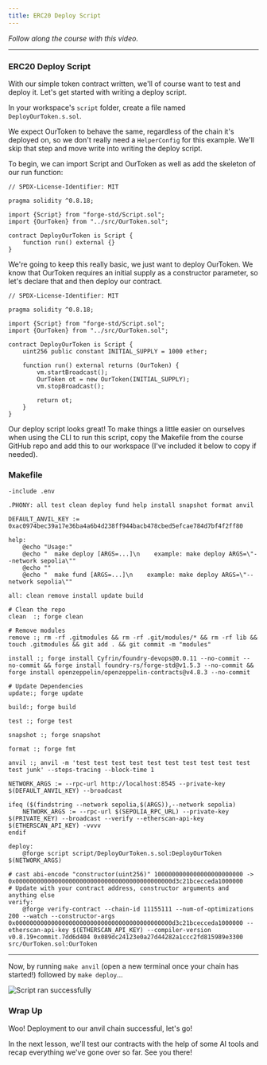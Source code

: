 ```yaml
---
title: ERC20 Deploy Script
---
```


_Follow along the course with this video._

---

### ERC20 Deploy Script

With our simple token contract written, we'll of course want to test and deploy it. Let's get started with writing a deploy script.

In your workspace's `script` folder, create a file named `DeployOurToken.s.sol`.

We expect OurToken to behave the same, regardless of the chain it's deployed on, so we don't really need a `HelperConfig` for this example. We'll skip that step and move write into writing the deploy script.

To begin, we can import Script and OurToken as well as add the skeleton of our run function:

```solidity
// SPDX-License-Identifier: MIT

pragma solidity ^0.8.18;

import {Script} from "forge-std/Script.sol";
import {OurToken} from "../src/OurToken.sol";

contract DeployOurToken is Script {
    function run() external {}
}
```

We're going to keep this really basic, we just want to deploy OurToken. We know that OurToken requires an initial supply as a constructor parameter, so let's declare that and then deploy our contract.

```solidity
// SPDX-License-Identifier: MIT

pragma solidity ^0.8.18;

import {Script} from "forge-std/Script.sol";
import {OurToken} from "../src/OurToken.sol";

contract DeployOurToken is Script {
    uint256 public constant INITIAL_SUPPLY = 1000 ether;

    function run() external returns (OurToken) {
        vm.startBroadcast();
        OurToken ot = new OurToken(INITIAL_SUPPLY);
        vm.stopBroadcast();

        return ot;
    }
}

```

Our deploy script looks great! To make things a little easier on ourselves when using the CLI to run this script, copy the Makefile from the course GitHub repo and add this to our workspace (I've included it below to copy if needed).


### Makefile

```make
-include .env

.PHONY: all test clean deploy fund help install snapshot format anvil

DEFAULT_ANVIL_KEY := 0xac0974bec39a17e36ba4a6b4d238ff944bacb478cbed5efcae784d7bf4f2ff80

help:
	@echo "Usage:"
	@echo "  make deploy [ARGS=...]\n    example: make deploy ARGS=\"--network sepolia\""
	@echo ""
	@echo "  make fund [ARGS=...]\n    example: make deploy ARGS=\"--network sepolia\""

all: clean remove install update build

# Clean the repo
clean  :; forge clean

# Remove modules
remove :; rm -rf .gitmodules && rm -rf .git/modules/* && rm -rf lib && touch .gitmodules && git add . && git commit -m "modules"

install :; forge install Cyfrin/foundry-devops@0.0.11 --no-commit --no-commit && forge install foundry-rs/forge-std@v1.5.3 --no-commit && forge install openzeppelin/openzeppelin-contracts@v4.8.3 --no-commit

# Update Dependencies
update:; forge update

build:; forge build

test :; forge test

snapshot :; forge snapshot

format :; forge fmt

anvil :; anvil -m 'test test test test test test test test test test test junk' --steps-tracing --block-time 1

NETWORK_ARGS := --rpc-url http://localhost:8545 --private-key $(DEFAULT_ANVIL_KEY) --broadcast

ifeq ($(findstring --network sepolia,$(ARGS)),--network sepolia)
	NETWORK_ARGS := --rpc-url $(SEPOLIA_RPC_URL) --private-key $(PRIVATE_KEY) --broadcast --verify --etherscan-api-key $(ETHERSCAN_API_KEY) -vvvv
endif

deploy:
	@forge script script/DeployOurToken.s.sol:DeployOurToken $(NETWORK_ARGS)

# cast abi-encode "constructor(uint256)" 1000000000000000000000000 -> 0x00000000000000000000000000000000000000000000d3c21bcecceda1000000
# Update with your contract address, constructor arguments and anything else
verify:
	@forge verify-contract --chain-id 11155111 --num-of-optimizations 200 --watch --constructor-args 0x00000000000000000000000000000000000000000000d3c21bcecceda1000000 --etherscan-api-key $(ETHERSCAN_API_KEY) --compiler-version v0.8.19+commit.7dd6d404 0x089dc24123e0a27d44282a1ccc2fd815989e3300 src/OurToken.sol:OurToken

```


---

Now, by running `make anvil` (open a new terminal once your chain has started!) followed by `make deploy`...

![Script ran
successfully](https://github.com/Cyfrin/Updraft/blob/main/static/foundry-erc20s/4-erc20-deploy-script/erc20-deploy-script1.png?raw=true)


### Wrap Up

Woo! Deployment to our anvil chain successful, let's go!

In the next lesson, we'll test our contracts with the help of some AI tools and recap everything we've gone over so far. See you there!
